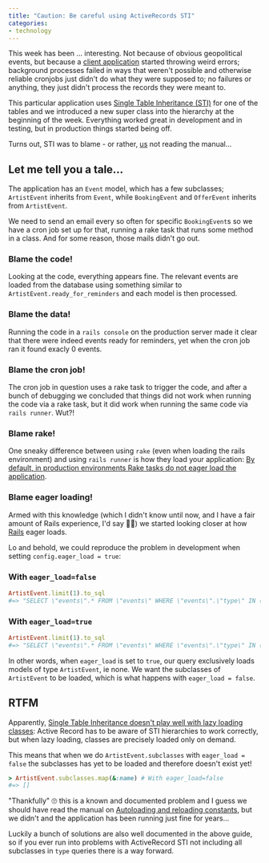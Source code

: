 ```yaml
---
title: "Caution: Be careful using ActiveRecords STI"
categories:
- technology
---
```


This week has been ... interesting. Not because of obvious geopolitical events, but because a [client application](https://eventzonen.dk) started throwing weird errors; background processes failed in ways that weren't possible and otherwise reliable cronjobs just didn't do what they were supposed to; no failures or anything, they just didn't process the records they were meant to.

<!--more-->

This particular application uses [Single Table Inheritance (STI)](https://api.rubyonrails.org/classes/ActiveRecord/Inheritance.html) for one of the tables and we introduced a new super class into the hierarchy at the beginning of the week. Everything worked great in development and in testing, but in production things started being off.

Turns out, STI was to blame - or rather, [us](https://substancelab.dk) not reading the manual...

## Let me tell you a tale...

The application has an `Event` model, which has a few subclasses; `ArtistEvent` inherits from `Event`, while `BookingEvent` and `OfferEvent` inherits from `ArtistEvent`.

We need to send an email every so often for specific `BookingEvent`s so we have a cron job set up for that, running a rake task that runs some method in a class. And for some reason, those mails didn't go out.

### Blame the code!

Looking at the code, everything appears fine. The relevant events are loaded from the database using something similar to `ArtistEvent.ready_for_reminders` and each model is then processed.

### Blame the data!

Running the code in a `rails console` on the production server made it clear that there were indeed events ready for reminders, yet when the cron job ran it found exacly 0 events.

### Blame the cron job!

The cron job in question uses a rake task to trigger the code, and after a bunch of debugging we concluded that things did not work when running the code via a rake task, but it did work when running the same code via `rails runner`. Wut?!

### Blame rake!

One sneaky difference between using `rake` (even when loading the rails environment) and using `rails runner` is how they load your application: [By default, in production environments Rake tasks do not eager load the application](https://guides.rubyonrails.org/autoloading_and_reloading_constants.html#eager-loading).

### Blame eager loading!

Armed with this knowledge (which I didn't know until now, and I have a fair amount of Rails experience, I'd say 👴🏻) we started looking closer at how [Rails](https://rubyonrails.org/) eager loads.

Lo and behold, we could reproduce the problem in development when setting `config.eager_load = true`:

### With `eager_load=false`

```ruby
ArtistEvent.limit(1).to_sql
#=> "SELECT \"events\".* FROM \"events\" WHERE \"events\".\"type\" IN ('ArtistEvent', 'OfferEvent', 'BookingEvent') LIMIT 1"
```

### With `eager_load=true`

```ruby
ArtistEvent.limit(1).to_sql
#=> "SELECT \"events\".* FROM \"events\" WHERE \"events\".\"type\" IN ('ArtistEvent') LIMIT 1"
```

In other words, when `eager_load` is set to `true`, our query exclusively loads models of type `ArtistEvent`, ie none. We want the subclasses of `ArtistEvent` to be loaded, which is what happens with `eager_load = false`.

## RTFM

Apparently, [Single Table Inheritance doesn't play well with lazy loading classes](https://guides.rubyonrails.org/autoloading_and_reloading_constants.html#single-table-inheritance): Active Record has to be aware of STI hierarchies to work correctly, but when lazy loading, classes are precisely loaded only on demand.

This means that when we do `ArtistEvent.subclasses` with `eager_load = false` the subclasses has yet to be loaded and therefore doesn't exist yet!

```ruby
> ArtistEvent.subclasses.map(&:name) # With eager_load=false
#=> []
```

"Thankfully" 🙄 this is a known and documented problem and I guess we should have read the manual on [Autoloading and reloading constants](https://guides.rubyonrails.org/autoloading_and_reloading_constants.html#option-2-preload-a-collapsed-directory), but we didn't and the application has been running just fine for years...

Luckily a bunch of solutions are also well documented in the above guide, so if you ever run into problems with ActiveRecord STI not including all subclasses in `type` queries there is a way forward.
